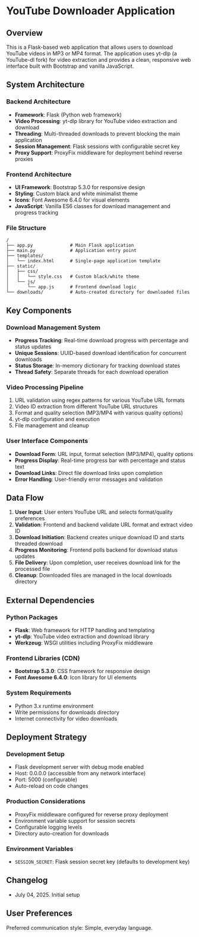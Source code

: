 # YouTube Downloader Application

## Overview

This is a Flask-based web application that allows users to download YouTube videos in MP3 or MP4 format. The application uses yt-dlp (a YouTube-dl fork) for video extraction and provides a clean, responsive web interface built with Bootstrap and vanilla JavaScript.

## System Architecture

### Backend Architecture
- **Framework**: Flask (Python web framework)
- **Video Processing**: yt-dlp library for YouTube video extraction and download
- **Threading**: Multi-threaded downloads to prevent blocking the main application
- **Session Management**: Flask sessions with configurable secret key
- **Proxy Support**: ProxyFix middleware for deployment behind reverse proxies

### Frontend Architecture
- **UI Framework**: Bootstrap 5.3.0 for responsive design
- **Styling**: Custom black and white minimalist theme
- **Icons**: Font Awesome 6.4.0 for visual elements
- **JavaScript**: Vanilla ES6 classes for download management and progress tracking

### File Structure
```
/
├── app.py              # Main Flask application
├── main.py             # Application entry point
├── templates/
│   └── index.html      # Single-page application template
├── static/
│   ├── css/
│   │   └── style.css   # Custom black/white theme
│   └── js/
│       └── app.js      # Frontend download logic
└── downloads/          # Auto-created directory for downloaded files
```

## Key Components

### Download Management System
- **Progress Tracking**: Real-time download progress with percentage and status updates
- **Unique Sessions**: UUID-based download identification for concurrent downloads
- **Status Storage**: In-memory dictionary for tracking download states
- **Thread Safety**: Separate threads for each download operation

### Video Processing Pipeline
1. URL validation using regex patterns for various YouTube URL formats
2. Video ID extraction from different YouTube URL structures
3. Format and quality selection (MP3/MP4 with various quality options)
4. yt-dlp configuration and execution
5. File management and cleanup

### User Interface Components
- **Download Form**: URL input, format selection (MP3/MP4), quality options
- **Progress Display**: Real-time progress bar with percentage and status text
- **Download Links**: Direct file download links upon completion
- **Error Handling**: User-friendly error messages and validation

## Data Flow

1. **User Input**: User enters YouTube URL and selects format/quality preferences
2. **Validation**: Frontend and backend validate URL format and extract video ID
3. **Download Initiation**: Backend creates unique download ID and starts threaded download
4. **Progress Monitoring**: Frontend polls backend for download status updates
5. **File Delivery**: Upon completion, user receives download link for the processed file
6. **Cleanup**: Downloaded files are managed in the local downloads directory

## External Dependencies

### Python Packages
- **Flask**: Web framework for HTTP handling and templating
- **yt-dlp**: YouTube video extraction and download library
- **Werkzeug**: WSGI utilities including ProxyFix middleware

### Frontend Libraries (CDN)
- **Bootstrap 5.3.0**: CSS framework for responsive design
- **Font Awesome 6.4.0**: Icon library for UI elements

### System Requirements
- Python 3.x runtime environment
- Write permissions for downloads directory
- Internet connectivity for video downloads

## Deployment Strategy

### Development Setup
- Flask development server with debug mode enabled
- Host: 0.0.0.0 (accessible from any network interface)
- Port: 5000 (configurable)
- Auto-reload on code changes

### Production Considerations
- ProxyFix middleware configured for reverse proxy deployment
- Environment variable support for session secrets
- Configurable logging levels
- Directory auto-creation for downloads

### Environment Variables
- `SESSION_SECRET`: Flask session secret key (defaults to development key)

## Changelog
- July 04, 2025. Initial setup

## User Preferences

Preferred communication style: Simple, everyday language.